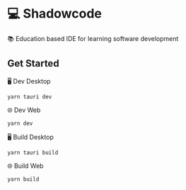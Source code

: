 # 💻 Shadowcode
📚 Education based IDE for learning software development

## Get Started

🖥 Dev Desktop
```
yarn tauri dev
```

🌐 Dev Web
```
yarn dev
```

🖥 Build Desktop

``` 
yarn tauri build
```

🌐 Build Web

``` 
yarn build
```
